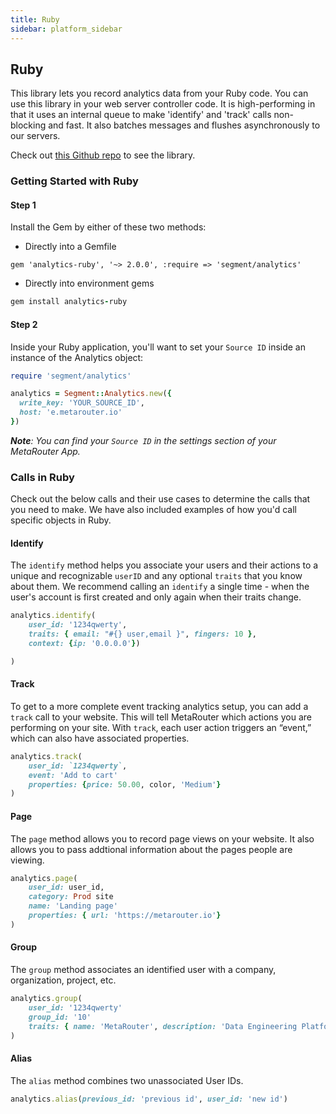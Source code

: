 ```yaml
---
title: Ruby
sidebar: platform_sidebar
---
```


## Ruby

This library lets you record analytics data from your Ruby code. You can use this library in your web server controller code. It is high-performing in that it uses an internal queue to make 'identify' and 'track' calls non-blocking and fast. It also batches messages and flushes asynchronously to our servers.

Check out [this Github repo](https://github.com/segmentio/analytics-ruby) to see the library.

### Getting Started with Ruby

#### Step 1

Install the Gem by either of these two methods:

* Directly into a Gemfile

```
gem 'analytics-ruby', '~> 2.0.0', :require => 'segment/analytics'
```

* Directly into environment gems

```ruby
gem install analytics-ruby
```

#### Step 2

Inside your Ruby application, you'll want to set your `Source ID` inside an instance of the Analytics object:

```ruby
require 'segment/analytics'

analytics = Segment::Analytics.new({
  write_key: 'YOUR_SOURCE_ID',
  host: 'e.metarouter.io'
})
```

***Note**: You can find your `Source ID` in the settings section of your MetaRouter App.*

### Calls in Ruby

Check out the below calls and their use cases to determine the calls that you need to make. We have also included examples of how you'd call specific objects in Ruby.

#### Identify

The `identify` method helps you associate your users and their actions to a unique and recognizable `userID` and any optional `traits` that you know about them. We recommend calling an `identify` a single time - when the user's account is first created and only again when their traits change.

```ruby
analytics.identify(
    user_id: '1234qwerty',
    traits: { email: "#{} user,email }", fingers: 10 },
    context: {ip: '0.0.0.0'})

)
```

#### Track

To get to a more complete event tracking analytics setup, you can add a `track` call to your website. This will tell MetaRouter which actions you are performing on your site. With `track`, each user action triggers an “event,” which can also have associated properties.

```ruby
analytics.track(
    user_id: `1234qwerty`,
    event: 'Add to cart'
    properties: {price: 50.00, color, 'Medium'}
)
```

#### Page

The `page` method allows you to record page views on your website. It also allows you to pass addtional information about the pages people are viewing.

```ruby
analytics.page(
    user_id: user_id,
    category: Prod site
    name: 'Landing page'
    properties: { url: 'https://metarouter.io'}
)
```

#### Group

The `group` method associates an identified user with a company, organization, project, etc.

```ruby
analytics.group(
    user_id: '1234qwerty'
    group_id: '10'
    traits: { name: 'MetaRouter', description: 'Data Engineering Platform'}
)
```

#### Alias

The `alias` method combines two unassociated User IDs.

```ruby
analytics.alias(previous_id: 'previous id', user_id: 'new id')
```
